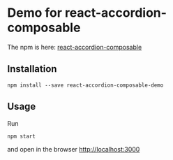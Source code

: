 # Demo for react-accordion-composable

The npm is here: [react-accordion-composable](https://www.npmjs.com/package/react-accordion-composable)

## Installation

`npm install --save react-accordion-composable-demo`

## Usage

Run

`npm start`

and open in the browser [http://localhost:3000](http://localhost:3000)
